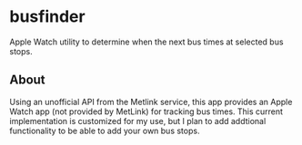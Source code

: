 # busfinder

Apple Watch utility to determine when the next bus times at selected bus stops.

## About

Using an unofficial API from the Metlink service, this app provides an Apple Watch app (not provided by MetLink) for tracking bus times. This current implementation is customized for my use, but I plan to add addtional functionality to be able to add your own bus stops.

